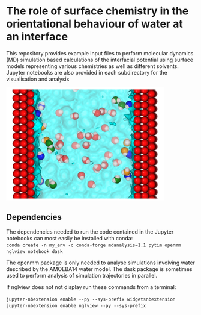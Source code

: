 # The role of surface chemistry in the orientational behaviour of water at an interface 

This repository provides example input files to perform molecular dynamics (MD) simulation based calculations of the interfacial potential using surface models representing various chemistries as well as different solvents. Jupyter notebooks are also provided in each subdirectory for the visualisation and analysis


<img src="cap.png" width="420" height="300">

## Dependencies
The dependencies needed to run the code contained in the Jupyter notebooks can most easily be installed with conda:  
`conda create -n my_env -c conda-forge mdanalysis=1.1 pytim openmm nglview notebook dask` 

The openmm package is only needed to analyse simulations involving water described by the AMOEBA14 water model. The dask package is sometimes used to perform analysis of simulation trajectories in parallel.  

If nglview does not not display run these commands from a terminal: 

`jupyter-nbextension enable --py --sys-prefix widgetsnbextension`  
`jupyter-nbextension enable nglview --py --sys-prefix` 


